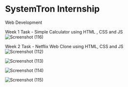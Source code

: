# SystemTron Internship

Web Development 

Week 1 Task - Simple Calculator using HTML , CSS and JS
![Screenshot (116)](https://github.com/Razlina11/SystemTron/assets/132158006/a914f433-99ee-448f-a397-c24ffda1ac60)


Week 2 Task - Netflix Web Clone using HTML, CSS and JS
![Screenshot (112)](https://github.com/Razlina11/SystemTron/assets/132158006/51062a80-f7a2-4104-8cf7-c19e150f3f80)

![Screenshot (113)](https://github.com/Razlina11/SystemTron/assets/132158006/75cd8d04-7a6c-4bb1-801d-0390862bedaf)

![Screenshot (114)](https://github.com/Razlina11/SystemTron/assets/132158006/8b653c25-99ba-4f2a-a90c-4dd6c2e987f8)

![Screenshot (115)](https://github.com/Razlina11/SystemTron/assets/132158006/f579ea2d-187e-41d2-8a6f-7f0696e37fd9)

